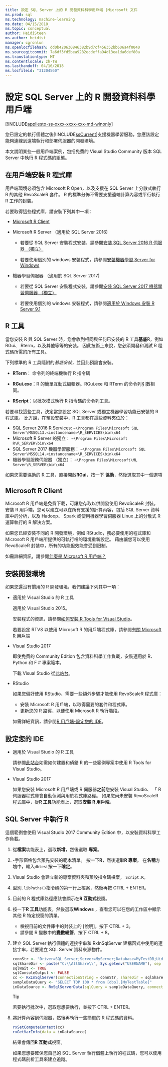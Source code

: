 ```yaml
---
title: 設定 SQL Server 上的 R 開發資料科學用戶端 |Microsoft 文件
ms.prod: sql
ms.technology: machine-learning
ms.date: 04/15/2018
ms.topic: conceptual
author: HeidiSteen
ms.author: heidist
manager: cgronlun
ms.openlocfilehash: dd0b420630846382b9d7cf456352bb606a4f0040
ms.sourcegitcommit: 7a6df3fd5bea9282ecdeffa94d13ea1da6def80a
ms.translationtype: MT
ms.contentlocale: zh-TW
ms.lasthandoff: 04/16/2018
ms.locfileid: "31204560"
---
```

# <a name="set-up-a-data-science-client-for-r-development-on-sql-server"></a>設定 SQL Server 上的 R 開發資料科學用戶端
[!INCLUDE[appliesto-ss-xxxx-xxxx-xxx-md-winonly](../../includes/appliesto-ss-xxxx-xxxx-xxx-md-winonly.md)]

您已設定的執行個體之後[!INCLUDE[ssCurrent](../../includes/sscurrent-md.md)]支援機器學習服務，您應該設定能夠連線到遠端執行和部署伺服器的開發環境。

本文說明某些一般用戶端案例，包括免費的 Visual Studio Community 版本 SQL Server 中執行 R 程式碼的組態。

## <a name="install-r-libraries-on-the-client"></a>在用戶端安裝 R 程式庫

用戶端環境必須包含 Microsoft R Open，以及支援在 SQL Server 上分散式執行 R 的其他 RevoScaleR 套件。 R 的標準分佈不需要支援遠端計算內容或平行執行 R 工作的封裝。

若要取得這些程式庫，請安裝下列其中一項：
  
+ [Microsoft R Client](http://aka.ms/rclient/download)

+ Microsoft R Server （適用於 SQL Server 2016)

    - 若要從 SQL Server 安裝程式安裝，請參閱[安裝 SQL Server 2016 R 伺服器 （獨立）](../install/sql-r-standalone-windows-install.md)

    - 若要使用個別的 windows 安裝程式，請參閱[安裝機器學習 Server for Windows](https://docs.microsoft.com/machine-learning-server/install/machine-learning-server-windows-install)

+ 機器學習伺服器 （適用於 SQL Server 2017)

    - 若要從 SQL Server 安裝程式安裝，請參閱[安裝 SQL Server 2017 機器學習伺服器 （獨立）](../install/sql-machine-learning-standalone-windows-install.md)

    - 若要使用個別的 windows 安裝程式，請參閱[適用於 Windows 安裝 R Server 9.1](https://docs.microsoft.com/machine-learning-server/install/r-server-install-windows)

## <a name="r-tools"></a>R 工具

當您安裝 R 與 SQL Server 時，您會收到相同與任何已安裝的 R 工具**基底**R，例如 RGui、 Rterm，以及其他等等的安裝。 因此技術上來說，您必須開發和測試 R 程式碼所需的所有工具。

下列標準的 R 工具隨附的*基底安裝*，並因此預設會安裝。

+ **RTerm**： 命令列的終端機執行 R 指令碼

+ **RGui.exe**：R 的簡單互動式編輯器。RGui.exe 和 RTerm 的命令列引數相同。

+ **RScript**：以批次模式執行 R 指令碼的命令列工具。

若要尋找這些工具，決定當您設定 SQL Server 或獨立機器學習功能已安裝的 R 程式庫。 比方說，在預設安裝中，R 工具都在這些資料夾位於：

+ SQL Server 2016 R Services: `~\Program Files\Microsoft SQL Server\MSSQL13.<instancename>\R_SERVICES\bin\x64`
+ Microsoft R Server 的獨立： `~\Program Files\Microsoft R\R_SERVER\bin\x64`
+ SQL Server 2017 機器學習服務： `~\Program Files\Microsoft SQL Server\MSSQL14.<instancename>\R_SERVICES\bin\x64`
+ 機器學習服務伺服器 （獨立）： `~\Program Files\Microsoft\ML Server\R_SERVER\bin\x64`

如果您需要協助的 R 工具，直接開啟**RGui**，按一下 **協助**，然後選取其中一個選項

## <a name="microsoft-r-client"></a>Microsoft R Client

Microsoft R 用戶端是免費下載，可讓您存取以供開發使用 RevoScaleR 封裝。 安裝 R 用戶端，您可以建立可以在所有支援的計算內容，包括 SQL Server 資料庫中的分析，以及 Hadoop、 Spark 或使用機器學習伺服器 Linux 上的分散式 R 運算執行的 R 解決方案。

如果您已經安裝不同的 R 開發環境，例如 RStudio，務必要使用的程式庫和 Microsoft R 用戶端所提供的可執行檔的環境重新設定。 藉由讓您可以使用 RevoScaleR 封裝中，所有的功能但效能會受到限制。

如需詳細資訊，請參閱[什麼是 Microsoft R 用戶端？](https://docs.microsoft.com/machine-learning-server/r-client/what-is-microsoft-r-client)

## <a name="install-a-development-environment"></a>安裝開發環境

如果您還沒有慣用的 R 開發環境，我們建議下列其中一項：

+ 適用於 Visual Studio 的 R 工具

    適用於 Visual Studio 2015。

    安裝程式的資訊，請參閱[如何安裝 R Tools for Visual Studio](https://docs.microsoft.com/visualstudio/rtvs/installation)。
 
    若要設定 RTVS 以使用 Microsoft R 的用戶端程式庫，請參閱[有關 Microsoft R 用戶端](https://docs.microsoft.com/machine-learning-server/r-client/what-is-microsoft-r-client)

+ Visual Studio 2017

    即使免費的 Community Edition 包含資料科學工作負載，安裝適用於 R、 Python 和 F # 專案範本。

    下載 Visual Studio 從[此站台](https://www.visualstudio.com/vs/)。 

+ RStudio

    如果您偏好使用 RStudio，需要一些額外步驟才能使用 RevoScaleR 程式庫︰

    - 安裝 Microsoft R 用戶端，以取得需要的套件和程式庫。
    - 更新您的 R 路徑，以便使用 Microsoft R 執行階段。

    如需詳細資訊，請參閱[R 用戶端-設定您的 IDE](https://docs.microsoft.com/machine-learning-server/r-client/what-is-microsoft-r-client#step-2-configure-your-ide)。

## <a name="configure-your-ide"></a>設定您的 IDE

+ 適用於 Visual Studio 的 R 工具

    請參閱[此站台](https://docs.microsoft.com/visualstudio/rtvs/getting-started-with-r)如需如何建置和偵錯 R 的一些範例專案中使用 R Tools for Visual Studio。 

+ Visual Studio 2017

    如果您安裝 Microsoft R 用戶端或 R 伺服器**之前**您安裝 Visual Studio、 「 R 伺服器程式庫會自動偵測與用於程式庫路徑。 如果您尚未安裝 RevoScaleR 程式庫中，從**R 工具**功能表上，選取**安裝 R 用戶端**。

## <a name="run-r-in-sql-server"></a>SQL Server 中執行 R

這個範例會使用 Visual Studio 2017 Community Edition 中，以安裝資料科學工作負載。

1. 從**檔案**功能表上，選取**新增**，然後選取 **專案**。

2. -手形窗格包含預先安裝的範本清單。 按一下**R**，然後選取**R 專案**。 在**名稱**方塊中，輸入`dbtest`按一下**確定**。

3. Visual Studio 會建立新的專案資料夾和預設指令碼檔案， `Script.R`。 

4. 型別`.libPaths()`指令碼的第一行上檔案，然後再按 CTRL + ENTER。

5. 目前的 R 程式庫路徑應該會顯示在**R 互動式**視窗。 

6. 按一下**R 工具**功能表，然後選取**Windows** ，查看您可以在您的工作區中顯示其他 R 特定視窗的清單。
 
    + 檢視目前的文件庫中的封裝上的 [說明]，按下 CTRL + 3。
    + 請參閱 R 變數中的**變數總管**，按下 CTRL + 8。

7. 建立 SQL Server 執行個體的連接字串和 RxInSqlServer 建構函式中使用的連接字串，若要建立 SQL Server 資料來源物件。 

    ```r
    connStr <- "Driver=SQL Server;Server=MyServer;Database=MyTestDB;Uid=;Pwd="
    sqlShareDir <- paste("C:\\AllShare\\", Sys.getenv("USERNAME"), sep = "")
    sqlWait <- TRUE
    sqlConsoleOutput <- FALSE
    cc <- RxInSqlServer(connectionString = connStr, shareDir = sqlShareDir, wait = sqlWait, consoleOutput = sqlConsoleOutput)
    sampleDataQuery <- "SELECT TOP 100 * from [dbo].[MyTestTable]"
    inDataSource <- RxSqlServerData(sqlQuery = sampleDataQuery, connectionString = connStr, rowsPerRead = 500)
    ```

    > [!TIP]
    > 若要執行批次中，選取您想要執行，並按下 CTRL + ENTER。

8. 將計算內容到伺服器，然後再執行一些簡單的 R 程式碼的資料。

    ```r
    rxSetComputeContext(cc)
    rxGetVarInfo(data = inDataSource)
    ```

    結果會傳回**R 互動式**視窗。
    
    如果您想要確保您自己的 SQL Server 執行個體上執行的程式碼，您可以使用程式碼剖析工具來建立追蹤。